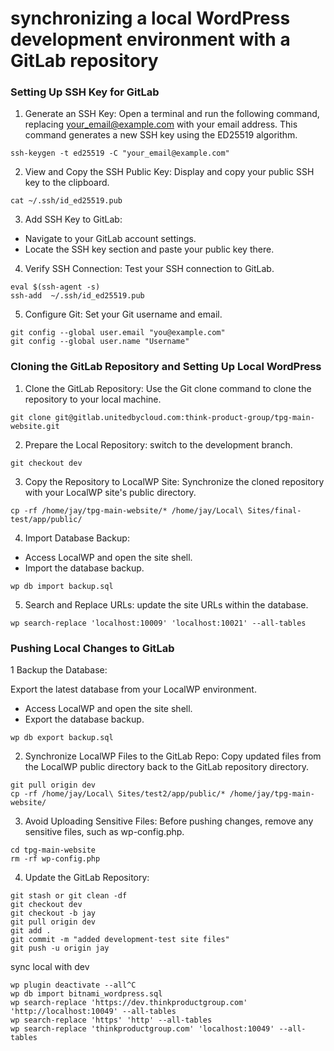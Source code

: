 # synchronizing a local WordPress development environment with a GitLab repository

### Setting Up SSH Key for GitLab
1. Generate an SSH Key:
Open a terminal and run the following command, replacing your_email@example.com with your email address. This command generates a new SSH key using the ED25519 algorithm.

```
ssh-keygen -t ed25519 -C "your_email@example.com"
```
2. View and Copy the SSH Public Key:
Display and copy your public SSH key to the clipboard.

```
cat ~/.ssh/id_ed25519.pub
```
3. Add SSH Key to GitLab:
- Navigate to your GitLab account settings.
- Locate the SSH key section and paste your public key there.

4. Verify SSH Connection:
Test your SSH connection to GitLab.

```
eval $(ssh-agent -s)
ssh-add  ~/.ssh/id_ed25519.pub
```
5. Configure Git:
Set your Git username and email.

```
git config --global user.email "you@example.com"
git config --global user.name "Username"
```

### Cloning the GitLab Repository and Setting Up Local WordPress

1. Clone the GitLab Repository:
Use the Git clone command to clone the repository to your local machine.

```
git clone git@gitlab.unitedbycloud.com:think-product-group/tpg-main-website.git
```

2. Prepare the Local Repository:
 switch to the development branch.

```
git checkout dev
```
3. Copy the Repository to LocalWP Site:
Synchronize the cloned repository with your LocalWP site's public directory.

```
cp -rf /home/jay/tpg-main-website/* /home/jay/Local\ Sites/final-test/app/public/
```
4. Import Database Backup:

- Access LocalWP and open the site shell.
- Import the database backup.

```
wp db import backup.sql
```
5. Search and Replace URLs:
update the site URLs within the database.

```
wp search-replace 'localhost:10009' 'localhost:10021' --all-tables
```
### Pushing Local Changes to GitLab

1 Backup the Database:

Export the latest database from your LocalWP environment.
- Access LocalWP and open the site shell.
- Export the database backup.

```
wp db export backup.sql
```
  
2. Synchronize LocalWP Files to the GitLab Repo:
Copy updated files from the LocalWP public directory back to the GitLab repository directory.

```
git pull origin dev
cp -rf /home/jay/Local\ Sites/test2/app/public/* /home/jay/tpg-main-website/
```
3. Avoid Uploading Sensitive Files:
Before pushing changes, remove any sensitive files, such as wp-config.php.

```
cd tpg-main-website
rm -rf wp-config.php
```
4. Update the GitLab Repository:

```
git stash or git clean -df
git checkout dev
git checkout -b jay
git pull origin dev
git add .
git commit -m "added development-test site files"
git push -u origin jay
```

sync local with dev
```
wp plugin deactivate --all^C
wp db import bitnami_wordpress.sql 
wp search-replace 'https://dev.thinkproductgroup.com' 'http://localhost:10049' --all-tables
wp search-replace 'https' 'http' --all-tables
wp search-replace 'thinkproductgroup.com' 'localhost:10049' --all-tables
```



